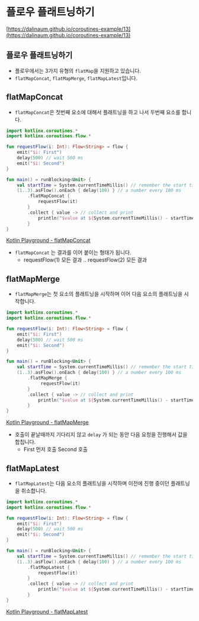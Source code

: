 # 플로우 플래트닝하기
[https://dalinaum.github.io/coroutines-example/13](https://dalinaum.github.io/coroutines-example/13)

## 플로우 플래트닝하기

- 플로우에서는 3가지 유형의 `flatMap`을 지원하고 있습니다.
- `flatMapConcat`, `flatMapMerge`, `flatMapLatest`입니다.


## flatMapConcat

- `flatMapConcat`은 첫번째 요소에 대해서 플래트닝을 하고 나서 두번째 요소를 합니다.

```kotlin
import kotlinx.coroutines.*
import kotlinx.coroutines.flow.*

fun requestFlow(i: Int): Flow<String> = flow {
    emit("$i: First") 
    delay(500) // wait 500 ms
    emit("$i: Second")    
}

fun main() = runBlocking<Unit> { 
    val startTime = System.currentTimeMillis() // remember the start time 
    (1..3).asFlow().onEach { delay(100) } // a number every 100 ms 
        .flatMapConcat {
            requestFlow(it)
        }
        .collect { value -> // collect and print 
            println("$value at ${System.currentTimeMillis() - startTime} ms from start") 
        }
}
```

[Kotlin Playground - flatMapConcat](https://pl.kotl.in/39x8C0Z4f)

- `flatMapConcat` 는 결과를 이어 붙이는 형태가 됩니다.
    - requestFlow(1) 모든 결과 .. requestFlow(2) 모든 결과


## flatMapMerge

- `flatMapMerge`는 첫 요소의 플래트닝을 시작하며 이어 다음 요소의 플래트닝을 시작합니다.

```kotlin
import kotlinx.coroutines.*
import kotlinx.coroutines.flow.*

fun requestFlow(i: Int): Flow<String> = flow {
    emit("$i: First") 
    delay(500) // wait 500 ms
    emit("$i: Second")    
}

fun main() = runBlocking<Unit> { 
    val startTime = System.currentTimeMillis() // remember the start time 
    (1..3).asFlow().onEach { delay(100) } // a number every 100 ms 
        .flatMapMerge {
             requestFlow(it)
        }                                                                           
        .collect { value -> // collect and print 
            println("$value at ${System.currentTimeMillis() - startTime} ms from start") 
        }
}
```

[Kotlin Playground - flatMapMerge](https://pl.kotl.in/Nr3j7yPos)

- 호출이 끝날때까지 기다리지 않고 `delay` 가 되는 동안 다음 요청을 진행해서 값을 합칩니다.
    - First 먼저 호출 Second 호출


## flatMapLatest

- `flatMapLatest`는 다음 요소의 플래트닝을 시작하며 이전에 진행 중이던 플래트닝을 취소합니다.

```kotlin
import kotlinx.coroutines.*
import kotlinx.coroutines.flow.*

fun requestFlow(i: Int): Flow<String> = flow {
    emit("$i: First") 
    delay(500) // wait 500 ms
    emit("$i: Second")    
}

fun main() = runBlocking<Unit> { 
    val startTime = System.currentTimeMillis() // remember the start time 
    (1..3).asFlow().onEach { delay(100) } // a number every 100 ms 
        .flatMapLatest {
            requestFlow(it)
        }                                                                           
        .collect { value -> // collect and print 
            println("$value at ${System.currentTimeMillis() - startTime} ms from start") 
        }
}
```

[Kotlin Playground - flatMapLatest](https://pl.kotl.in/5vnYTyUWH)